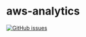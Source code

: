 # aws-analytics
[![GitHub issues](https://img.shields.io/github/issues/CongNguyen086/aws-analytics)](https://github.com/CongNguyen086/aws-analytics/issues)
